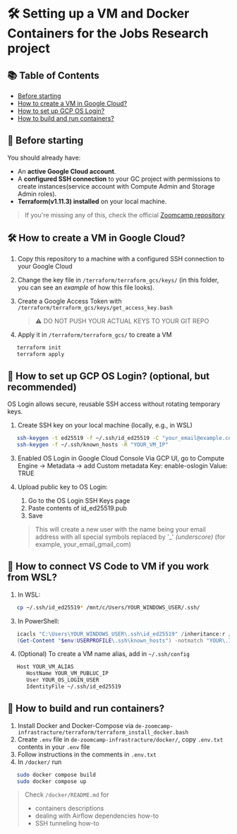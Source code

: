# 🛠️ Setting up a VM and Docker Containers for the Jobs Research project


## 📚 Table of Contents
<!-- GitHub-style manual TOC -->
- [Before starting](#before-starting)
- [How to create a VM in Google Cloud?](#vm)
- [How to set up GCP OS Login?](#os_login)
- [How to build and run containers?](#docker)


## 🚦 Before starting <a id='before-starting'></a>

You should already have:

- An **active Google Cloud account**.
- A **configured SSH connection** to your GC project with permissions to create instances(service account with Compute Admin and Storage Admin roles).
- **Terraform(v1.11.3) installed** on your local machine.

> If you're missing any of this, check the official [Zoomcamp repository](https://github.com/DataTalksClub/data-engineering-zoomcamp/tree/main/01-docker-terraform#movie_camera-gcp-cloud-vm)


## 🛠️ How to create a VM in Google Cloud? <a id='vm'></a>

1. Copy this repository to a machine with a configured SSH connection to your Google Cloud
2. Change the key file in `/terraform/terraform_gcs/keys/` (in this folder, you can see an _example_ of how this file looks).
3. Create a Google Access Token with `/terraform/terraform_gcs/keys/get_access_key.bash`
   
   > :warning: DO NOT PUSH YOUR ACTUAL KEYS TO YOUR GIT REPO
2. Apply it in `/terraform/terraform_gcs/` to create a VM

````bash
   terraform init
   terraform apply
 ````


  
## 🔐 How to set up GCP OS Login? (optional, but recommended)  <a id='os_login'></a>

OS Login allows secure, reusable SSH access without rotating temporary keys.
1. Create SSH key on your local machine (locally, e.g., in WSL)
   
````bash
   ssh-keygen -t ed25519 -f ~/.ssh/id_ed25519 -C "your_email@example.com"
   ssh-keygen -f ~/.ssh/known_hosts -R "YOUR_VM_IP"
````

3. Enabled OS Login in Google Cloud Console
  Via GCP UI, go to Compute Engine → Metadata -> add Custom metadata
     Key: enable-oslogin
     Value: TRUE
2. Upload public key to OS Login:
    1. Go to the OS Login SSH Keys page
    2. Paste contents of id_ed25519.pub
    3. Save


   >  This will create a new user with the name being your email address with all special symbols replaced by '_' _(underscore)_ (for example, your_email_gmail_com)
   
    
## 🔄 How to connect VS Code to VM if you work from WSL?  <a id='wsl'></a>

1. In WSL:
   
````bash
   cp ~/.ssh/id_ed25519* /mnt/c/Users/YOUR_WINDOWS_USER/.ssh/
````
3. In PowerShell:
   
````powershell
   icacls "C:\Users\YOUR_WINDOWS_USER\.ssh\id_ed25519" /inheritance:r /grant:r "%USERNAME%:R"
   (Get-Content "$env:USERPROFILE\.ssh\known_hosts") -notmatch "YOUR\.IP\.WITH\.BACKSLASHES" | Set-Content "$env:USERPROFILE\.ssh\known_hosts"
````
      
4. (Optional) To create a VM name alias, add in `~/.ssh/config`

````bash
   Host YOUR_VM_ALIAS
      HostName YOUR_VM_PUBLUC_IP
      User YOUR_OS_LOGIN_USER
      IdentityFile ~/.ssh/id_ed25519
````


## 🐋 How to build and run containers?  <a id='docker'></a>

1. Install Docker and Docker-Compose via `de-zoomcamp-infrastracture/terraform/terraform_install_docker.bash`
2. Create `.env` file in `de-zoomcamp-infrastracture/docker/`, copy `.env.txt` contents in your `.env` file
3. Follow instructions in the comments in `.env.txt`
2. In `/docker/` run
   
````bash
   sudo docker compose build
   sudo docker compose up
````
>  Check `/docker/README.md` for
>  - containers descriptions
>  - dealing with Airflow dependencies how-to
>  - SSH tunneling how-to

